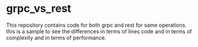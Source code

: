 # grpc_vs_rest
This repository contains code for both grpc and rest for same operations. 
this is a sample to see the differences in terms of lines code and in terms of complexity and in terms of performance.
